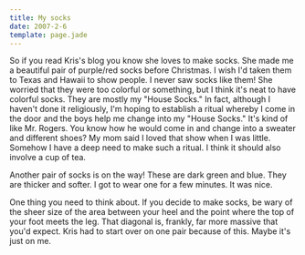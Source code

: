 ```yaml
---
title: My socks
date: 2007-2-6
template: page.jade
---
```


So if you read Kris's blog you know she loves to make socks. She made
me a beautiful pair of purple/red socks before Christmas. I wish I'd taken
them to Texas and Hawaii to show people. I never saw socks like them! She
worried that they were too colorful or something, but I think it's neat
to have colorful socks. They are mostly my "House Socks." In fact, although
I haven't done it religiously, I'm hoping to establish a ritual whereby
I come in the door and the boys help me change into my "House Socks." It's
kind of like Mr. Rogers. You know how he would come in and change into
a sweater and different shoes? My mom said I loved that show when I was
little. Somehow I have a deep need to make such a ritual. I think it should
also involve a cup of tea.
  
  
Another pair of socks is on the way! These are dark green and blue. They
are thicker and softer. I got to wear one for a few minutes. It was nice.
  
  
One thing you need to think about. If you decide to make socks, be wary
of the sheer size of the area between your heel and the point where the
top of your foot meets the leg. That diagonal is, frankly, far more massive
that you'd expect. Kris had to start over on one pair because of this.
Maybe it's just on me.
